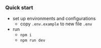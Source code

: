 ### Quick start
- set up environments and configurations
  - copy `.env.example` to new file `.env`
- run
  - `npm i`
  - `npm run dev`
